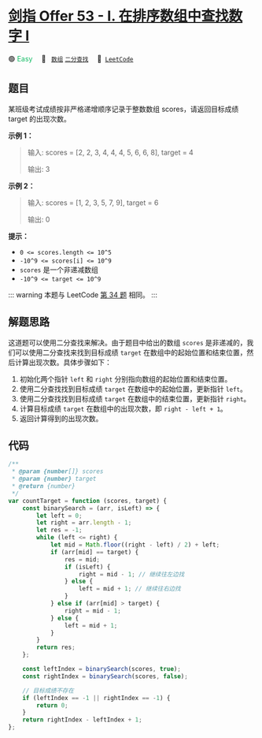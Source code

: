 # [剑指 Offer 53 - I. 在排序数组中查找数字 I](https://leetcode.cn/problems/zai-pai-xu-shu-zu-zhong-cha-zhao-shu-zi-lcof)

🟢 <font color=#15bd66>Easy</font>&emsp; 🔖&ensp; [`数组`](/leetcode-js/outline/tag/array.md) [`二分查找`](/leetcode-js/outline/tag/binary-search.md)&emsp; 🔗&ensp;[`LeetCode`](https://leetcode.cn/problems/zai-pai-xu-shu-zu-zhong-cha-zhao-shu-zi-lcof)

## 题目

某班级考试成绩按非严格递增顺序记录于整数数组 scores，请返回目标成绩 target 的出现次数。

**示例 1：**

> 输入: scores = [2, 2, 3, 4, 4, 4, 5, 6, 6, 8], target = 4
>
> 输出: 3

**示例 2：**

> 输入: scores = [1, 2, 3, 5, 7, 9], target = 6
>
> 输出: 0

**提示：**

- `0 <= scores.length <= 10^5`
- `-10^9 <= scores[i] <= 10^9`
- `scores` 是一个非递减数组
- `-10^9 <= target <= 10^9`

::: warning
本题与 LeetCode [第 34 题](./0034.md) 相同。
:::

## 解题思路

这道题可以使用二分查找来解决。由于题目中给出的数组 `scores` 是非递减的，我们可以使用二分查找来找到目标成绩 `target` 在数组中的起始位置和结束位置，然后计算出现次数。具体步骤如下：

1. 初始化两个指针 `left` 和 `right` 分别指向数组的起始位置和结束位置。
2. 使用二分查找找到目标成绩 `target` 在数组中的起始位置，更新指针 `left`。
3. 使用二分查找找到目标成绩 `target` 在数组中的结束位置，更新指针 `right`。
4. 计算目标成绩 `target` 在数组中的出现次数，即 `right - left + 1`。
5. 返回计算得到的出现次数。

## 代码

```javascript
/**
 * @param {number[]} scores
 * @param {number} target
 * @return {number}
 */
var countTarget = function (scores, target) {
	const binarySearch = (arr, isLeft) => {
		let left = 0;
		let right = arr.length - 1;
		let res = -1;
		while (left <= right) {
			let mid = Math.floor((right - left) / 2) + left;
			if (arr[mid] == target) {
				res = mid;
				if (isLeft) {
					right = mid - 1; // 继续往左边找
				} else {
					left = mid + 1; // 继续往右边找
				}
			} else if (arr[mid] > target) {
				right = mid - 1;
			} else {
				left = mid + 1;
			}
		}
		return res;
	};

	const leftIndex = binarySearch(scores, true);
	const rightIndex = binarySearch(scores, false);

	// 目标成绩不存在
	if (leftIndex == -1 || rightIndex == -1) {
		return 0;
	}
	return rightIndex - leftIndex + 1;
};
```
